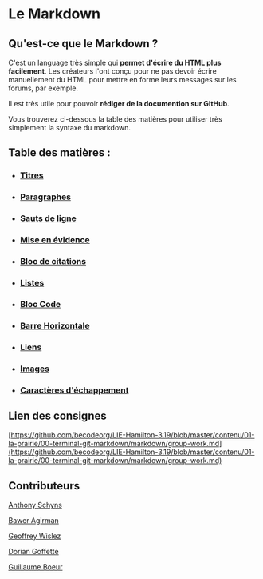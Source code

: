 # Le Markdown

## Qu'est-ce que le Markdown ?

C'est un language très simple qui **permet d'écrire du HTML plus facilement**.
Les créateurs l'ont conçu pour ne pas devoir écrire manuellement du HTML pour mettre en forme leurs messages sur les forums, par exemple.

Il est très utile pour pouvoir **rédiger de la documention sur GitHub**.

Vous trouverez ci-dessous la table des matières pour utiliser très simplement la syntaxe du markdown.

## Table des matières :

* ### [Titres](markdown.md#Titres)
* ### [Paragraphes](markdown.md#Paragraphes)
* ### [Sauts de ligne](<markdown.md#Sauts de ligne>)
* ### [Mise en évidence](<markdown.md#Mise en évidence>)
* ### [Bloc de citations](<markdown.md#Bloc de citations>)
* ### [Listes](markdown.md#Listes)
* ### [Bloc Code](<markdown.md#Bloc Code>)
* ### [Barre Horizontale](<markdown.md#Barre Horizontale>)
* ### [Liens](markdown.md#Liens)
* ### [Images](markdown.md#Images)
* ### [Caractères d'échappement](<markdown.md#Caractères d'échappement>)



## Lien des consignes

[https://github.com/becodeorg/LIE-Hamilton-3.19/blob/master/contenu/01-la-prairie/00-terminal-git-markdown/markdown/group-work.md](https://github.com/becodeorg/LIE-Hamilton-3.19/blob/master/contenu/01-la-prairie/00-terminal-git-markdown/markdown/group-work.md)

## Contributeurs 

[Anthony Schyns](https://github.com/AnthonySchyns)

[Bawer Agirman](https://github.com/Bawer-Agirman)

[Geoffrey Wislez](https://github.com/GeoProgrammer99)

[Dorian Goffette](https://github.com/GoffetteDorian/)

[Guillaume Boeur](https://github.com/Guillaume-Boeur)

